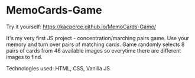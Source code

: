 # MemoCards-Game

Try it yourself: https://kacperce.github.io/MemoCards-Game/

It's my very first JS project - concentration/marching pairs game. Use your memory and turn over pairs of matching cards.
Game randomly selects 8 pairs of cards from 46 available images so everytime there are different images to find.

Technologies used: 
HTML, CSS, Vanilla JS
